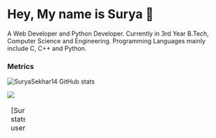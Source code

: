 # Hey, My name is Surya 👋    
 
A Web Developer and Python Developer. Currently in 3rd Year B.Tech, Computer Science and Engineering.
Programming Languages mainly include C, C++ and Python. 
 
<!--   
# Hi there 👋
## I am Swapnanil Ray aka RedHatPanda 🐼

**redhatpanda/redhatpanda** is a ✨ _special_ ✨ repository because its `README.md` (this file) appears on your GitHub profile.

Here are some ideas to get you started:

- 🔭 I’m currently working on ...
- 🌱 I’m currently learning ...
- 👯 I’m looking to collaborate on ...
- 🤔 I’m looking for help with ...
- 💬 Ask me about ...
- 📫 How to reach me: ...
- 😄 Pronouns: ...
- ⚡ Fun fact: ...
-->  

### Metrics
![SuryaSekhar14 GitHub stats](https://github-readme-stats.vercel.app/api?username=SuryaSekhar14&show_icons=true&theme=radical) 

<img align="center" src="https://github-readme-streak-stats.herokuapp.com/?user=suryasekhar14&theme=radical&custom_title=streak-stats&hide_border=true&layout=compact" />

 <br>
 
<table style="undefined;table-layout: fixed; width: 41px">
<colgroup>
<col style="width: 21px">
<col style="width: 20px">
</colgroup>
<thead>
  <tr>
    <td>[SuryaSekhar14 GitHub stats](https://github-readme-stats.vercel.app/api?username=SuryaSekhar14&show_icons=true&theme=radical) </td>
    <td><img align="center" src="https://github-readme-streak-stats.herokuapp.com/?user=suryasekhar14&theme=radical&custom_title=streak-stats&hide_border=true&layout=compact" /></td>
  </tr>
</thead>
</table>
